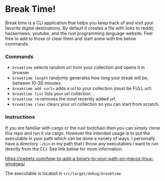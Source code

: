 # Break Time!

Break time is a CLI application that helps you keep track of and visit your favorite digital destinations. By default it creates a file with links to reddit, hackernews, youtube, and the rust programming language website. Feel free to add to those or clear them and start anew with the below commands. 


### Commands

- ```breaktime``` selects random url from your collection and opens it in browser 
- ```breaktime length``` randomly generates how long your break will be, between 10-30 minutes. 
- ```breaktime add <url>``` adds a url to your collection (must be FULL url)
- ```breaktime list``` lists your url collection
- ```breaktime rm``` removes the most recently added url.
- ```breaktime clear``` clears your url collection so you can start from scratch.

### Instructions
If you are familiar with cargo or the rust toolchain then you can simply clone this repo and run it via cargo. However the intended usage is to put the executable in your path which can be done a variety of ways. I personally have a directory ```~/bin``` in my path that I throw any executables I want to run directly from the CLI. See link below for more information.

https://zwbetz.com/how-to-add-a-binary-to-your-path-on-macos-linux-windows/

The executable is located in ```src/target/debug/breaktime```
